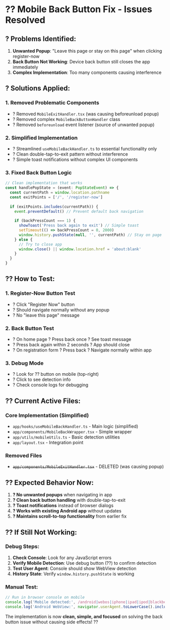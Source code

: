 # ?? Mobile Back Button Fix - Issues Resolved

## ? **Problems Identified:**

1. **Unwanted Popup**: "Leave this page or stay on this page" when clicking register-now
2. **Back Button Not Working**: Device back button still closes the app immediately
3. **Complex Implementation**: Too many components causing interference

## ? **Solutions Applied:**

### **1. Removed Problematic Components**
- ? Removed `MobileExitHandler.tsx` (was causing beforeunload popup)
- ? Removed complex `MobileBackButtonHandler` class
- ? Removed `beforeunload` event listener (source of unwanted popup)

### **2. Simplified Implementation**
- ? Streamlined `useMobileBackHandler.ts` to essential functionality only
- ? Clean double-tap-to-exit pattern without interference
- ? Simple toast notifications without complex UI components

### **3. Fixed Back Button Logic**
```typescript
// Clean implementation that works
const handlePopState = (event: PopStateEvent) => {
  const currentPath = window.location.pathname
  const exitPoints = ['/', '/register-now']
  
  if (exitPoints.includes(currentPath)) {
    event.preventDefault() // Prevent default back navigation
    
    if (backPressCount === 1) {
      showToast('Press back again to exit') // Simple toast
      setTimeout(() => backPressCount = 0, 2000)
      window.history.pushState(null, '', currentPath) // Stay on page
    } else {
      // Try to close app
      window.close() || window.location.href = 'about:blank'
    }
  }
}
```

## ?? **How to Test:**

### **1. Register-Now Button Test**
- ? Click "Register Now" button 
- ? Should navigate normally without any popup
- ? No "leave this page" message

### **2. Back Button Test**
- ? On home page ? Press back once ? See toast message
- ? Press back again within 2 seconds ? App should close
- ? On registration form ? Press back ? Navigate normally within app

### **3. Debug Mode**
- ? Look for ?? button on mobile (top-right)
- ? Click to see detection info
- ? Check console logs for debugging

## ?? **Current Active Files:**

### Core Implementation (Simplified)
- `app/hooks/useMobileBackHandler.ts` - Main logic (simplified)
- `app/components/MobileBackWrapper.tsx` - Simple wrapper
- `app/utils/mobileUtils.ts` - Basic detection utilities
- `app/layout.tsx` - Integration point

### Removed Files
- ~~`app/components/MobileExitHandler.tsx`~~ - DELETED (was causing popup)

## ?? **Expected Behavior Now:**

1. **? No unwanted popups** when navigating in app
2. **? Clean back button handling** with double-tap-to-exit
3. **? Toast notifications** instead of browser dialogs
4. **? Works with existing Android app** without updates
5. **? Maintains scroll-to-top functionality** from earlier fix

## ?? **If Still Not Working:**

### Debug Steps:
1. **Check Console**: Look for any JavaScript errors
2. **Verify Mobile Detection**: Use debug button (??) to confirm detection
3. **Test User Agent**: Console should show WebView detection
4. **History State**: Verify `window.history.pushState` is working

### Manual Test:
```javascript
// Run in browser console on mobile
console.log('Mobile detected:', /android|webos|iphone|ipad|ipod|blackberry|iemobile|opera mini/i.test(navigator.userAgent.toLowerCase()))
console.log('Android WebView:', navigator.userAgent.toLowerCase().includes('android') && navigator.userAgent.toLowerCase().includes('wv'))
```

The implementation is now **clean, simple, and focused** on solving the back button issue without causing side effects! ??